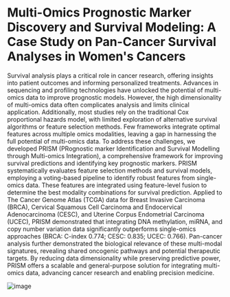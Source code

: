 # Multi-Omics Prognostic Marker Discovery and Survival Modeling: A Case Study on Pan-Cancer Survival Analyses in Women's Cancers

Survival analysis plays a critical role in cancer research, offering insights into patient outcomes and informing personalized treatments. Advances in sequencing and profiling technologies have unlocked the potential of multi-omics data to improve prognostic models. However, the high dimensionality of multi-omics data often complicates analysis and limits clinical application. Additionally, most studies rely on the traditional Cox proportional hazards model, with limited exploration of alternative survival algorithms or feature selection methods. Few frameworks integrate optimal features across multiple omics modalities, leaving a gap in harnessing the full potential of multi-omics data. To address these challenges, we developed PRISM (PRognostic marker Identification and Survival Modelling through Multi-omics Integration), a comprehensive framework for improving survival predictions and identifying key prognostic markers. PRISM systematically evaluates feature selection methods and survival models, employing a voting-based pipeline to identify robust features from single-omics data. These features are integrated using feature-level fusion to determine the best modality combinations for survival prediction. Applied to The Cancer Genome Atlas (TCGA) data for Breast Invasive Carcinoma (BRCA), Cervical Squamous Cell Carcinoma and Endocervical Adenocarcinoma (CESC), and Uterine Corpus Endometrial Carcinoma (UCEC), PRISM demonstrated that integrating DNA methylation, miRNA, and copy number variation data significantly outperforms single-omics approaches (BRCA: C-index 0.774; CESC: 0.835; UCEC: 0.766). Pan-cancer analysis further demonstrated the biological relevance of these multi-modal signatures, revealing shared oncogenic pathways and potential therapeutic targets. By reducing data dimensionality while preserving predictive power, PRISM offers a scalable and general-purpose solution for integrating multi-omics data, advancing cancer research and enabling precision medicine.

![image](https://github.com/user-attachments/assets/67e2bb8e-19ea-4038-9f6f-5084e87272d1)
